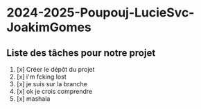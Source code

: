# 2024-2025-Poupouj-LucieSvc-JoakimGomes

## Liste des tâches pour notre projet

1. [x] Créer le dépôt du projet
2. [x] i'm fcking lost
3. [x] je suis sur la branche
4. [x] ok je crois comprendre
4. [x] mashala